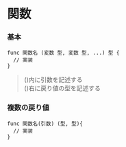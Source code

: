# 関数
### 基本
```
func 関数名 (変数 型, 変数 型, ...) 型 {
  // 実装
}
```
> ()内に引数を記述する  
> ()右に戻り値の型を記述する

### 複数の戻り値
```
func 関数名(引数) (型, 型){
  // 実装
}
```
